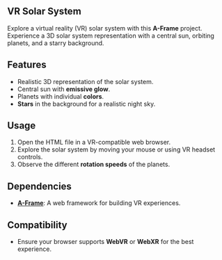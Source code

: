## VR Solar System

Explore a virtual reality (VR) solar system with this **A-Frame** project. Experience a 3D solar system representation with a central sun, orbiting planets, and a starry background.

## Features

- Realistic 3D representation of the solar system.
- Central sun with **emissive glow**.
- Planets with individual **colors**.
- **Stars** in the background for a realistic night sky.

## Usage

1. Open the HTML file in a VR-compatible web browser.
2. Explore the solar system by moving your mouse or using VR headset controls.
3. Observe the different **rotation speeds** of the planets.

## Dependencies

- [**A-Frame**](https://aframe.io/releases/1.2.0/aframe.min.js): A web framework for building VR experiences.

## Compatibility

- Ensure your browser supports **WebVR** or **WebXR** for the best experience.
